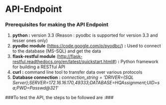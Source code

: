 # API-Endpoint

### Prerequisites for making the API Endpoint ###
 1. **python :** version 3.3  (Reason : pyodbc is supported for version 3.3 and lesser ones only)
 2. **pyodbc module**  (<https://code.google.com/p/pyodbc/>) **:** Used to connect to the database (MS-SQL) and get the data
 3. **flask-restful module** (<http://flask-restful.readthedocs.org/en/latest/quickstart.html#>) **:** Python framework for building    a RESTful API
 4. **curl** **:** command line tool to transfer data over various protocols
 5. **Database connection** **:** 
   *_connection_string = 'DRIVER={SQL  Server};SERVER=172.16.16.170,49333;DATABASE=HQAssignment;UID=sa;PWD=Passwd@321'_*

###To test the API, the steps to be followed are :###




   
 


 
 
